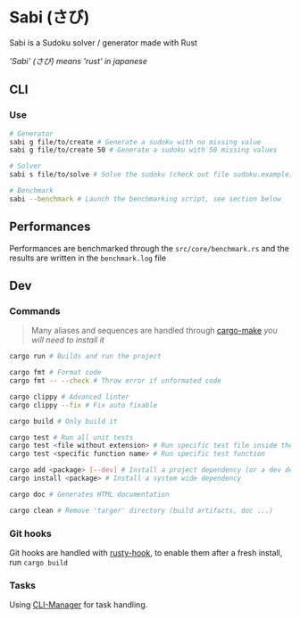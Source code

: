 # Sabi (さび)

Sabi is a Sudoku solver / generator made with Rust

_'Sabi' (さび) means 'rust' in japanese_

## CLI

### Use

```sh
# Generator
sabi g file/to/create # Generate a sudoku with no missing value
sabi g file/to/create 50 # Generate a sudoku with 50 missing values

# Solver
sabi s file/to/solve # Solve the sudoku (check out file sudoku.example) to see format

# Benchmark
sabi --benchmark # Launch the benchmarking script, see section below
```

## Performances

Performances are benchmarked through the `src/core/benchmark.rs` and the results are written in the `benchmark.log` file

## Dev

### Commands

> Many aliases and sequences are handled through [cargo-make](https://crates.io/crates/cargo-make) *you will need to install it*

```sh
cargo run # Builds and run the project

cargo fmt # Format code
cargo fmt -- --check # Throw error if unformated code

cargo clippy # Advanced linter
cargo clippy --fix # Fix auto fixable

cargo build # Only build it

cargo test # Run all unit tests
cargo test <file without extension> # Run specific test file inside the 'tests' folder (don't write it in path)
cargo test <specific function name> # Run specific test function

cargo add <package> [--dev] # Install a project dependency (or a dev dependency)
cargo install <package> # Install a system wide dependency

cargo doc # Generates HTML documentation

cargo clean # Remove 'targer' directory (build artifacts, doc ...)
```

### Git hooks

Git hooks are handled with [rusty-hook](https://github.com/swellaby/rusty-hook), to enable them after a fresh install, run `cargo build`

### Tasks

Using [CLI-Manager](https://github.com/MikyStar/CLI-Manager) for task handling.
